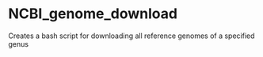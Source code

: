 # NCBI_genome_download
Creates a bash script for downloading all reference genomes of a specified genus
